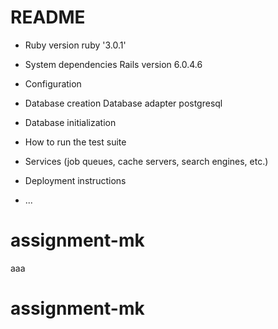 # README



* Ruby version
ruby '3.0.1'
* System dependencies
Rails version             6.0.4.6
* Configuration

* Database creation
Database adapter          postgresql
* Database initialization

* How to run the test suite

* Services (job queues, cache servers, search engines, etc.)

* Deployment instructions

* ...
# assignment-mk
aaa
# assignment-mk
